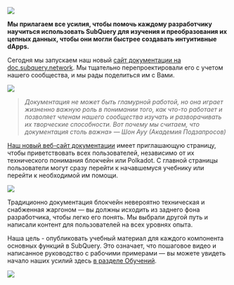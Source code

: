 ![](https://miro.medium.com/max/1400/1*g51P_PPoseNqEfCBgvpXXA.png)

**Мы прилагаем все усилия, чтобы помочь каждому разработчику научиться использовать SubQuery для изучения и преобразования их цепных данных, чтобы они могли быстрее создавать интуитивные dApps.**

Сегодня мы запускаем наш новый [сайт документации на doc.subquery.network](https://doc.subquery.network/). Мы тщательно перепроектировали его с учетом нашего сообщества, и мы рады поделиться им с Вами.

![](https://miro.medium.com/max/1200/1*snyFSjyQ9q116bmIcaVfsQ.gif)

> __Документация не может быть гламурной работой, но она играет жизненно важную роль в понимании того, как что-то работает и позволяет членам нашего сообщества изучать и разворачивать их творческие способности. Вот почему мы считаем, что документация столь важна_» — Шон Ауу (Академия Подзапросов)_

[Наш новый веб-сайт документации](https://doc.subquery.network/) имеет приглашающую страницу, чтобы приветствовать всех пользователей, независимо от их технического понимания блокчейн или Polkadot. С главной страницы пользователи могут сразу перейти к начавшемуся учебнику или перейти к необходимой им помощи.


![](https://miro.medium.com/max/1400/1*obZau98aya3Ohtc43DAuEw.png)

Традиционно документация блокчейн невероятно техническая и снабженная жаргоном — вы должны исходить из заднего фона разработчика, чтобы легко его понять. Мы выбрали другой путь и написали контент для пользователей на всех уровнях опыта.

Наша цель - опубликовать учебный материал для каждого компонента основных функций в SubQuery. Это означает, что пошаговое видео и написанное руководство с рабочими примерами — вы можете увидеть начало наших усилий здесь [в разделе Обучений](https://doc.subquery.network/tutorials_examples/howto.html).

![](https://miro.medium.com/max/1200/1*nxy4aDTaQ0EMGudm0QW09g.gif)